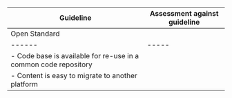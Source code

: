 
| Guideline                                                    | Assessment against guideline       |
|--------------------------------------------------------------|------------------------------------|
|Open Standard| |
|------|-----|
|- Code base is available for re-use in a common code repository|                                |
|- Content is easy to migrate to another platform |     |
